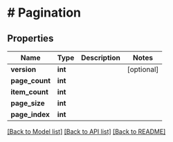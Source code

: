 # # Pagination

## Properties

Name | Type | Description | Notes
------------ | ------------- | ------------- | -------------
**version** | **int** |  | [optional]
**page_count** | **int** |  |
**item_count** | **int** |  |
**page_size** | **int** |  |
**page_index** | **int** |  |

[[Back to Model list]](../../README.md#models) [[Back to API list]](../../README.md#endpoints) [[Back to README]](../../README.md)
